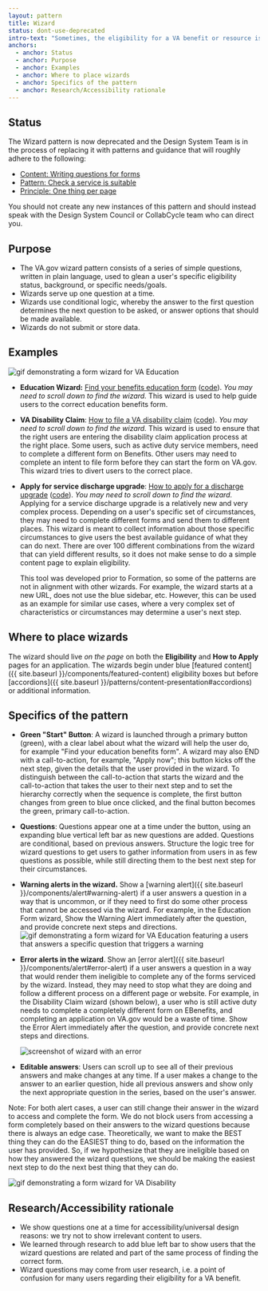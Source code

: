 ```yaml
---
layout: pattern
title: Wizard
status: dont-use-deprecated
intro-text: "Sometimes, the eligibility for a VA benefit or resource is so complex that it has multiple access pathways, depending on a user's specific needs or circumstances. Users may experience consequences (e.g. not getting the benefit or limiting benefit options), if they misunderstand eligibility content or choose the wrong pathway. <strong>VA.gov uses a wizard pattern to guide users down an optimal pathway for their circumstances.</strong>"
anchors:
  - anchor: Status
  - anchor: Purpose
  - anchor: Examples
  - anchor: Where to place wizards
  - anchor: Specifics of the pattern
  - anchor: Research/Accessibility rationale
---
```


## Status 

The Wizard pattern is now deprecated and the Design System Team is in the process of replacing it with patterns and guidance that will roughly adhere to the following:

* [Content: Writing questions for forms](https://service-manual.nhs.uk/content/how-to-write-good-questions-for-forms/get-the-questions-into-order)
* [Pattern: Check a service is suitable](https://design-system.service.gov.uk/patterns/check-a-service-is-suitable/)
* [Principle: One thing per page](https://www.gov.uk/service-manual/design/form-structure#start-with-one-thing-per-page)

You should not create any new instances of this pattern and should instead speak with the Design System Council or CollabCycle team who can direct you.

## Purpose

- The VA.gov wizard pattern consists of a series of simple questions, written in plain language, used to glean a user's specific eligibility status, background, or specific needs/goals.
- Wizards serve up one question at a time.
- Wizards use conditional logic, whereby the answer to the first question determines the next question to be asked, or answer options that should be made available.
- Wizards do not submit or store data.

## Examples

![gif demonstrating a form wizard for VA Education]({{site.baseurl}}/images/Wizard-Education-normal.gif)


- **Education Wizard:** [Find your benefits education form](<https://www.va.gov/education/how-to-apply/>) ([code](https://github.com/department-of-veterans-affairs/vets-website/tree/master/src/applications/gi)). _You may need to scroll down to find the wizard._ This wizard is used to help guide users to the correct education benefits form.

- **VA Disability Claim**: [How to file a VA disability claim](https://www.va.gov/disability/how-to-file-claim/) ([code](https://github.com/department-of-veterans-affairs/vets-website/tree/master/src/applications/disability-benefits)). _You may need to scroll down to find the wizard._ This wizard is used to ensure that the right users are entering the disability claim application process at the right place. Some users, such as active duty service members, need to complete a different form on Benefits. Other users may need to complete an intent to file form before they can start the form on VA.gov. This wizard tries to divert users to the correct place.

- **Apply for service discharge upgrade**:  [How to apply for a discharge upgrade](https://www.va.gov/discharge-upgrade-instructions) ([code](https://github.com/department-of-veterans-affairs/vets-website/tree/master/src/applications/discharge-wizard)). _You may need to scroll down to find the wizard._ Applying for a service discharge upgrade is a relatively new and very complex process. Depending on a user's specific set of circumstances, they may need to complete different forms and send them to different places. This wizard is meant to collect information about those specific circumstances to give users the best available guidance of what they can do next. There are over 100 different combinations from the wizard that can yield different results, so it does not make sense to do a simple content page to explain eligibility.

  This tool was developed prior to Formation, so some of the patterns are not in alignment with other wizards. For example, the wizard starts at a new URL, does not use the blue sidebar, etc. However, this can be used as an example for similar use cases, where a very complex set of characteristics or circumstances may determine a user's next step.

## Where to place wizards

The wizard should live *on the page* on both the **Eligibility** and **How to Apply** pages for an application. The wizards begin under blue [featured content]({{ site.baseurl }}/components/featured-content) eligibility boxes but before [accordions]({{ site.baseurl }}/patterns/content-presentation#accordions) or additional information.

## Specifics of the pattern

- **Green "Start" Button**: A wizard is launched through a primary button (green), with a clear label about what the wizard will help the user do, for example "Find your education benefits form".  A wizard may also END with a call-to-action, for example, "Apply now"; this button kicks off the next step, given the details that the user provided in the wizard. To distinguish between the call-to-action that starts the wizard and the call-to-action that takes the user to their next step and to set the hierarchy correctly when the sequence is complete, the first button changes from green to blue once clicked, and the final button becomes the green, primary call-to-action.

- **Questions**: Questions appear one at a time under the button, using an expanding blue vertical left bar as new questions are added. Questions are conditional, based on previous answers. Structure the logic tree for wizard questions to get users to gather information from users in as few questions as possible, while still directing them to the best next step for their circumstances.

- **Warning alerts in the wizard.** Show a [warning alert]({{ site.baseurl }}/components/alert#warning-alert) if a user answers a question in a way that is uncommon, or if they need to first do some other process that cannot be accessed via the wizard. For example, in the Education Form wizard, Show the Warning Alert immediately after the question, and provide concrete next steps and directions.  
![gif demonstrating a form wizard for VA Education featuring a users that answers a specific question that triggers a warning]({{site.baseurl}}/images/Wizard-Education-warning.gif)

- **Error alerts in the wizard**. Show an [error alert]({{ site.baseurl }}/components/alert#error-alert) if a user answers a question in a way that would render them ineligible to complete any of the forms serviced by the wizard. Instead, they may need to stop what they are doing and follow a different process on a different page or website. For example, in the Disability Claim wizard (shown below), a user who is still active duty needs to complete a completely different form on EBenefits, and completing an application on VA.gov would be a waste of time. Show the Error Alert immediately after the question, and provide concrete next steps and directions.

  ![screenshot of wizard with an error]({{site.baseurl}}/images/wizard-with-error.png)

- **Editable answers**: Users can scroll up to see all of their previous answers and make changes at any time. If a user makes a change to the answer to an earlier question, hide all previous answers and show only the next appropriate question in the series, based on the user's answer.

Note: For both alert cases, a user can still change their answer in the wizard to access and complete the form. We do not block users from accessing a form completely based on their answers to the wizard questions because there is always an edge case. Theoretically, we want to make the BEST thing they can do the EASIEST thing to do, based on the information the user has provided. So, if we hypothesize that they are ineligible based on how they answered the wizard questions, we should be making the easiest next step to do the next best thing that they can do.

![gif demonstrating a form wizard for VA Disability]({{site.baseurl}}/images/Wizard-Disability.gif)

## Research/Accessibility rationale
- We show questions one at a time for accessibility/universal design reasons: we try not to show irrelevant content to users.
- We learned through research to add blue left bar to show users that the wizard questions are related and part of the same process of finding the correct form.
- Wizard questions may come from user research, i.e. a point of confusion for many users regarding their eligibility for a VA benefit.
